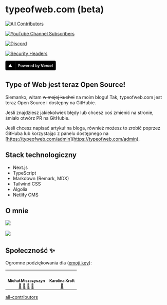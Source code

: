 # typeofweb.com (beta)

<!-- ALL-CONTRIBUTORS-BADGE:START - Do not remove or modify this section -->
[![All Contributors](https://img.shields.io/badge/all_contributors-2-orange.svg?style=flat-square)](#contributors-)
<!-- ALL-CONTRIBUTORS-BADGE:END -->

[![YouTube Channel Subscribers](https://img.shields.io/youtube/channel/subscribers/UCR4qSQa8JFh6zeR5Idvnewg?label=YouTube&style=social)](https://youtube.com/c/typeofweb)

[![Discord](https://img.shields.io/discord/440163731704643589?color=5CB784&label=Discord&logo=discord&logoColor=white)](https://discord.typeofweb.com)

[![Security Headers](https://img.shields.io/security-headers?url=https%3A%2F%2Fv2.typeofweb.com)](https://securityheaders.com/?q=https%3A%2F%2Fv2.typeofweb.com)

<a href="https://vercel.com?utm_source=typeofweb&utm_campaign=oss"><img src="public/powered-by-vercel.svg" height="30" alt="Powered by Vercel"/></a>

## Type of Web jest teraz Open Source!

Siemanko, witam ~~w mojej kuchni~~ na moim blogu! Tak, typeofweb.com jest teraz Open Source i dostępny na GitHubie.

Jeśli znajdziesz jakiekolwiek błędy lub chcesz coś zmienić na stronie, śmiało otwórz PR na GitHubie.

Jeśli chcesz napisać artykuł na bloga, również możesz to zrobić poprzez GitHuba lub korzystając z panelu dostępnego na [https://typeofweb.com/admin](https://typeofweb.com/admin).

## Stack technologiczny

- Next.js
- TypeScript
- Markdown (Remark, MDX)
- Tailwind CSS
- Algolia
- Netlify CMS

## O mnie

![](https://github-readme-stats.vercel.app/api?username=mmiszy&show_icons=true&count_private=true&title_color=5CB784&text_color=222222&icon_color=341BDB&border_color=5CB784&bg_color=FAFAFA&locale=pl&border_radius=8)

![](https://suchary-romana.vercel.app/api)

## Społeczność ✨

Ogromne podziękowania dla ([emoji key](https://allcontributors.org/docs/en/emoji-key)):

<!-- ALL-CONTRIBUTORS-LIST:START - Do not remove or modify this section -->
<!-- prettier-ignore-start -->
<!-- markdownlint-disable -->
<table>
  <tr>
    <td align="center"><a href="https://typeofweb.com/"><img src="https://avatars.githubusercontent.com/u/1338731?v=4?s=60" width="60px;" alt=""/><br /><sub><b>Michał Miszczyszyn</b></sub></a><br /><a href="#blog-mmiszy" title="Blogposts">📝</a> <a href="#business-mmiszy" title="Business development">💼</a> <a href="#design-mmiszy" title="Design">🎨</a> <a href="#maintenance-mmiszy" title="Maintenance">🚧</a></td>
    <td align="center"><a href="https://github.com/stefanova"><img src="https://avatars.githubusercontent.com/u/15745134?v=4?s=60" width="60px;" alt=""/><br /><sub><b>Karolina Kreft</b></sub></a><br /><a href="#blog-stefanova" title="Blogposts">📝</a></td>
  </tr>
</table>

<!-- markdownlint-restore -->
<!-- prettier-ignore-end -->

<!-- ALL-CONTRIBUTORS-LIST:END -->

[all-contributors](https://github.com/all-contributors/all-contributors)
